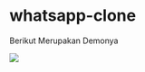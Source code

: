 # whatsapp-clone

Berikut Merupakan Demonya

![](https://media.giphy.com/media/JMiWpaG9AaazsdAkkR/giphy.gif)

